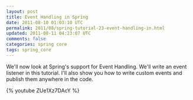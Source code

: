 ```yaml
---           
layout: post
title: Event Handling in Spring
date: 2011-08-10 01:03:10 UTC
permalink: 2011/08/spring-tutorial-23-event-handling-in.html
updated: 2011-08-11 04:23:07 UTC
comments: false
categories: spring core
tags: spring_core
---
```


We'll now look at Spring's support for Event Handling. We'll write an event listener in this tutorial. I'll also show you how to write custom events and publish them anywhere in the code.

{% youtube ZUe1Xz7DAcY %}